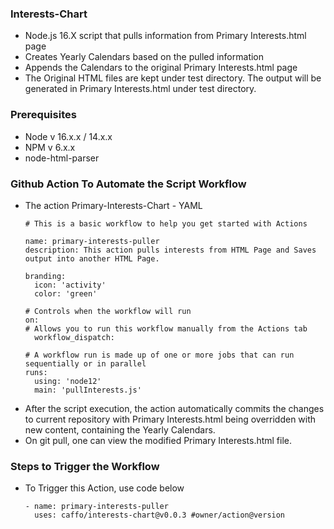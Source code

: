 ### Interests-Chart
- Node.js 16.X script that pulls information from Primary Interests.html page
- Creates Yearly Calendars based on the pulled information
- Appends the Calendars to the original Primary Interests.html page
- The Original HTML files are kept under test directory. The output will be generated in Primary Interests.html under test directory.

### Prerequisites
- Node v 16.x.x / 14.x.x
- NPM v 6.x.x
- node-html-parser

### Github Action To Automate the Script Workflow
- The action Primary-Interests-Chart - YAML  
    ````
    # This is a basic workflow to help you get started with Actions

    name: primary-interests-puller
    description: This action pulls interests from HTML Page and Saves output into another HTML Page.

    branding: 
      icon: 'activity'
      color: 'green'

    # Controls when the workflow will run
    on:
    # Allows you to run this workflow manually from the Actions tab
      workflow_dispatch:

    # A workflow run is made up of one or more jobs that can run sequentially or in parallel
    runs:
      using: 'node12'
      main: 'pullInterests.js'
    ````
- After the script execution, the action automatically commits the changes to current repository with Primary Interests.html being overridden with new content, containing the Yearly Calendars.
- On git pull, one can view the modified Primary Interests.html file.

### Steps to Trigger the Workflow
- To Trigger this Action, use code below 
    ````
    - name: primary-interests-puller
      uses: caffo/interests-chart@v0.0.3 #owner/action@version
    ````
